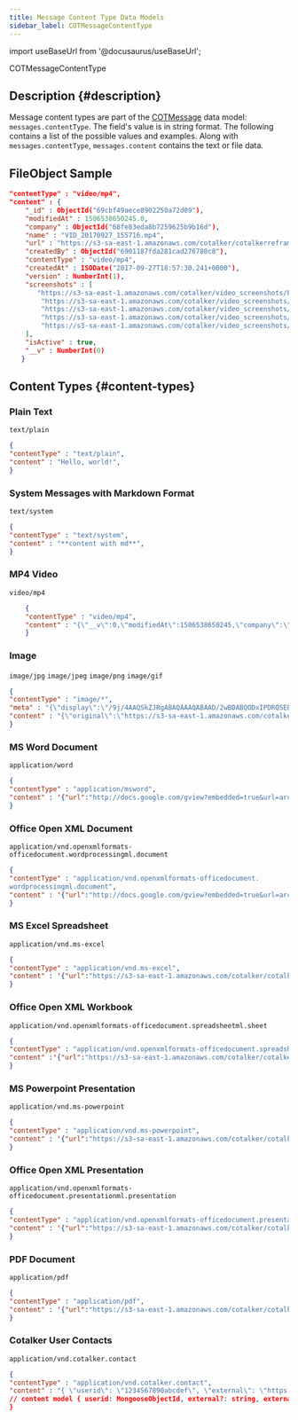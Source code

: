 ```yaml
---
title: Message Content Type Data Models
sidebar_label: COTMessageContentType
---
```

import useBaseUrl from '@docusaurus/useBaseUrl';

<span className="hero__subtitle">COTMessageContentType</span>

## Description {#description}
Message content types are part of the [COTMessage](/docs/documentation/models/communication/model_messages) data model: `messages.contentType`. The field's value is in string format. The following contains a list of the possible values and examples. Along with `messages.contentType`, `messages.content` contains the text or file data.

## FileObject Sample

```json
"contentType" : "video/mp4",
"content" : { 
    "_id" : ObjectId("69cbf49aece8902250a72d09"), 
    "modifiedAt" : 1506538650245.0, 
    "company" : ObjectId("68fe83eda8b7259625b9b16d"), 
    "name" : "VID_20170927_155716.mp4", 
    "url" : "https://s3-sa-east-1.amazonaws.com/cotalker/cotalkerreframe/u_6981187fda281cad276780c8/video/P3ZXyNxie1506538644457_converted_.mp4", 
    "createdBy" : ObjectId("6901187fda281cad276780c8"), 
    "contentType" : "video/mp4", 
    "createdAt" : ISODate("2017-09-27T18:57:30.241+0000"), 
    "version" : NumberInt(1), 
    "screenshots" : [
       "https://s3-sa-east-1.amazonaws.com/cotalker/video_screenshots/P4ZXyNxie1506538644457_ss_3.png", 
        "https://s3-sa-east-1.amazonaws.com/cotalker/video_screenshots/P4ZXyNxie1506538644457_ss_4.png", 
        "https://s3-sa-east-1.amazonaws.com/cotalker/video_screenshots/P4ZXyNxie1506538644457_ss_2.png", 
        "https://s3-sa-east-1.amazonaws.com/cotalker/video_screenshots/P4ZXyNxie1506538644457_ss_1.png", 
        "https://s3-sa-east-1.amazonaws.com/cotalker/video_screenshots/P4ZXyNxie1506538644457_ss_5.png"
    ], 
    "isActive" : true, 
    "__v" : NumberInt(0)
   }
```
## Content Types {#content-types}

### Plain Text
`text/plain`
```json
{ 
"contentType" : "text/plain",
"content" : "Hello, world!",
}
```

### System Messages with Markdown Format
`text/system`
```json
{ 
"contentType" : "text/system", 
"content" : "**content with md**", 
}
```

### MP4 Video
`video/mp4`
```json
    { 
    "contentType" : "video/mp4",
    "content" : "{\"__v\":0,\"modifiedAt\":1506538650245,\"company\":\"68fe83eda8b7259625b9b16d\",    \"name\":\"VID_20170927_155716.mp4\",\"url\":\"https://s3-sa-east-1.amazonaws.com/cotalker/    cotalkerreframe/u_5901187fda281cad276780c8/video/P3ZXyNxie1506538644457_converted_.mp4\",    \"createdBy\":\"6901187fda281cad276780c8\",\"contentType\":\"video/mp4\",    \"_id\":\"69cbf49aece8902250a72d09\",\"createdAt\":\"2017-09-27T18:57:30.241Z\",\"version\":1,    \"screenshots\":[\"https://s3-sa-east-1.amazonaws.com/cotalker/video_screenshots/    P3ZXyNxie1506538644457_ss_3.png\",\"https://s3-sa-east-1.amazonaws.com/cotalker/video_screenshots/    P4ZXyNxie1506538644457_ss_4.png\",\"https://s3-sa-east-1.amazonaws.com/cotalker/video_screenshots/    P4ZXyNxie1506538644457_ss_2.png\",\"https://s3-sa-east-1.amazonaws.com/cotalker/video_screenshots/    P4ZXyNxie1506538644457_ss_1.png\",\"https://s3-sa-east-1.amazonaws.com/cotalker/video_screenshots/    P4ZXyNxie1506538644457_ss_5.png\"],\"isActive\":true}", 
    }
```

### Image
`image/jpg` `image/jpeg` `image/png` `image/gif`
```json
{ 
"contentType" : "image/*",
"meta" : "{\"display\":\"/9j/4AAQSkZJRgABAQAAAQABAAD/2wBDABQODxIPDRQSEBIXFRQYHjIhHhwcHj0sLiQySUBMS0dA\\nRkVQWnNiUFVtVkVGZIhlbXd7gYKBTmCNl4x9lnN+gXz/2wBDARUXFx4aHjshITt8U0ZTfHx8fHx8\\nfHx8fHx8fHx8fHx8fHx8fHx8fHx8fHx8fHx8fHx8fHx8fHx8fHx8fHx8fHz/wAARCAAoAB4DASIA\\nAhEBAxEB/8QAGAAAAwEBAAAAAAAAAAAAAAAAAAIEAQP/xAArEAABAgQEBQQDAQAAAAAAAAABAhEA\\nAwQhEjFBURMiYdHwMnGB8QUjQpH/xAAVAQEBAAAAAAAAAAAAAAAAAAAAAf/EABURAQEAAAAAAAAA\\nAAAAAAAAAAAR/9oADAMBAAIRAxEAPwC/iqSOa7uHNi+R86nd4mKsNWCbMxDe223jxnFIUxukqdT6\\nQqykTv1KJQ7YiLfcRVKZaVLSAzFLli9xnf4z6xq2VyiYFNqUl9u0KFpOIJyZn1bvk8OkpwkmYJTF\\nhZx9wRHLGNSc2KXcfzpCAuUqOrvb1DT5zgUXLKB6ufqEVMyPnnaA7o5Uh1ALez7dYcra5S7WYtb2\\neJ0zOXCfSdh4YbiPYcx+IB5NHWTwSimUSN1p7xNWS51GVCpkqRhSFlyk2JYGx3ggixD0VLPrpPGp\\nZJmIcgnGkX2Z47zPx1VKQDNkiWHZ1TEAP/sEEIV//9k\\u003d\\n\",\"name\":\"\"}",
"content" : "{\"original\":\"https://s3-sa-east-1.amazonaws.com/cotalker/image/1506542197895_original.png\",\"small\":\"https://s3-sa-east-1.amazonaws.com/cotalker/image/1506542197889_small.png\",\"square\":\"https://s3-sa-east-1.amazonaws.com/cotalker/image/1506542197894_square.png\"}",
}
```

### MS Word Document
`application/word`
```json
{ 
"contentType" : "application/msword",
"content" : '{"url":"http://docs.google.com/gview?embedded=true&url=archivo.doc","name":"archivo.doc","createdBy":"5901187fda281cad276780c8","contentType":"application/msword","screenshots":["https://s3-sa-east-1.amazonaws.com/cotalker/file_screenshots/archivo_1.png"]}'
}
```

### Office Open XML Document
`application/vnd.openxmlformats-officedocument.wordprocessingml.document`
```json
{ 
"contentType" : "application/vnd.openxmlformats-officedocument.
wordprocessingml.document",
"content" : '{"url":"http://docs.google.com/gview?embedded=true&url=archivo.docx","name":"archivo.docx","createdBy":"5901187fda281cad276780c8","contentType":"application/vnd.openxmlformats-officedocument.wordprocessingml.document","screenshots":["https://s3-sa-east-1.amazonaws.com/cotalker/file_screenshots/archivo_1.png"]}',
}
```

### MS Excel Spreadsheet
`application/vnd.ms-excel`
```json
{ 
"contentType" : "application/vnd.ms-excel",
"content" : '{"url":"https://s3-sa-east-1.amazonaws.com/cotalker/cotalkerreframe/archivo.xls","name":"archivo.xls","createdBy":"5901187fda281cad276780c8","contentType":"application/vnd.ms-excel","screenshots":["https://s3-sa-east-1.amazonaws.com/cotalker/file_screenshots/archivo_1.png"]}', 
}
```

### Office Open XML Workbook
`application/vnd.openxmlformats-officedocument.spreadsheetml.sheet`
```json
{ 
"contentType" : "application/vnd.openxmlformats-officedocument.spreadsheetml.sheet",
"content" :'{"url":"https://s3-sa-east-1.amazonaws.com/cotalker/cotalkerreframe/archivo.xlsx","name":"archivo.xlsx","createdBy":"5901187fda281cad276780c8","contentType":"application/vnd.openxmlformats-officedocument.spreadsheetml.sheet","screenshots":["https://s3-sa-east-1.amazonaws.com/cotalker/file_screenshots/archivo_1.png"]}', 
}
```

### MS Powerpoint Presentation
`application/vnd.ms-powerpoint`
```json
{ 
"contentType" : "application/vnd.ms-powerpoint",
"content" : '{"url":"https://s3-sa-east-1.amazonaws.com/cotalker/cotalkerreframe/archivo.ppt","name":"archivo.ppt","createdBy":"5901187fda281cad276780c8","contentType":"application/vnd.ms-powerpoint","screenshots":["https://s3-sa-east-1.amazonaws.com/cotalker/file_screenshots/archivo_1.png"]}', 
}
```

### Office Open XML Presentation
`application/vnd.openxmlformats-officedocument.presentationml.presentation`
```json
{ 
"contentType" : "application/vnd.openxmlformats-officedocument.presentationml.presentation",
"content" : '{"url":"https://s3-sa-east-1.amazonaws.com/cotalker/cotalkerreframe/archivo.pptx","name":"archivo.pptx","createdBy":"5901187fda281cad276780c8","contentType":"application/vnd.openxmlformats-officedocument.presentationml.presentation","screenshots":["https://s3-sa-east-1.amazonaws.com/cotalker/file_screenshots/archivo_1.png"]}', 
}
```

### PDF Document
`application/pdf`
```json
{ 
"contentType" : "application/pdf",
"content" : '{"url":"https://s3-sa-east-1.amazonaws.com/cotalker/cotalkerreframe/archivo.pdf","name":"archivo.pdf","createdBy":"5901187fda281cad276780c8","contentType":"application/pdf","screenshots":["https://s3-sa-east-1.amazonaws.com/cotalker/file_screenshots/archivo_1.png"]}', 
}
```

### Cotalker User Contacts
`application/vnd.cotalker.contact`
```json
{
"contentType" : "application/vnd.cotalker.contact",
"content" : "{ \"userid\": \"1234567890abcdef\", \"external\": \"https://www.google.com\", \"externalLabel\": \"Google\" }",
// content model { userid: MongooseObjectId, external?: string, externalLabel?: string }
}
```

